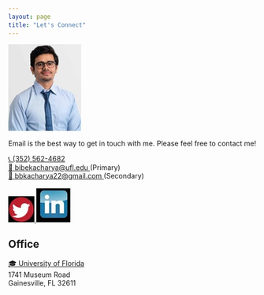 ```yaml
---
layout: page
title: "Let's Connect"
---
```


![Bibek](Picture2.jpeg)

Email is the best way to get in touch with me. Please feel free to contact me! <br>

<a href="tel:PHONE_NUMBER">
  📞 (352) 562-4682
</a> <br>

<a href="mailto:EMAIL_ADDRESS">
  📧 bibekacharya@ufl.edu 
</a> 
(Primary)
<br>
<a href="mailto:EMAIL_ADDRESS">
  📧 bbkacharya22@gmail.com
</a> 
(Secondary)
<br>
<br>

<a href="https://twitter.com/bibekUF">
   <img src="twitter2.jpeg" alt="https://twitter.com/bibekUF"/>
</a>  

<a href="https://www.linkedin.com/in/bbkacharya/">
  <img src="linkedin1.jpeg" alt="https://www.linkedin.com/in/bbkacharya/"/>
</a>  

<br>

## Office

<a href="https://abe.ufl.edu/"> 🎓 University of Florida
</a> <br>
1741 Museum Road <br>
Gainesville, FL 32611


